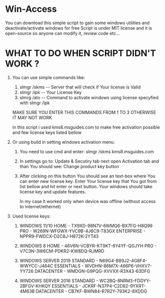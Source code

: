 # Win-Access

You can download this simple script to gain some windows utilities and deactivate/activate windows for free
Script is under MIT license and it is open-source so anyone can modify it, review code etc...


# WHAT TO DO WHEN SCRIPT DIDN'T WORK ?

1. You can use simple commands like:
   
    1. slmgr /skms <SERVER>      --  Server that will check if Your license is Valid
    2. slmgr /ipk <LICENSE KEY>  --  Your License Key 
    3. slmrg /ato                --  Command to activate windows using license specyfied with slmgr /ipk

    MAKE SURE YOU ENTER THIS COMMANDS FROM 1 TO 3 OTHERWISE IT MAY NOT WORK

    in this script i used kms8.msguides.com to make free activation possible
    and few license keys listed bellow

2. Or using build in setting windows activation menu:

    1. You need to use cmd and enter: 
        slmgr /skms kms8.msguides.com

    2. In settings go to:
        Update & Secutiry tab
        next open Activation tab
        and than You should see:
            Change product key button

    3. After clicking on this button You should see an text-box where You can enter new license key.
        Enter Your license key that You got from list bellow and hit enter or next button.
        Your windows should take license key and update features.

        In my case it worked only when device was offline (without access to internet/ethernet) 

3. Used license keys:
    1. WINDOWS 11/10 
        HOME - TX9XD-98N7V-6WMQ6-BX7FG-H8Q99
        PRO - W269N-WFGWX-YVC9B-4J6C9-T83GX
        ENTERPRISE - NPPR9-FWDCX-D2C8J-H872K-2YT43

    2. WINDOWS 8
        HOME - 46V6N-VCBYR-KT9KT-6Y4YF-QGJYH
        PRO - V7C3N-3W6CM-PDKR2-KW8DQ-RJMRD

    3. WINDOWS SERVER 2019
        STANDARD - N69G4-B89J2-4G8F4-WWYCC-J464C
        ESSENTIALS - WVDHN-86M7X-466P6-VHXV7-YY726
        DATACENTER - WMDGN-G9PQG-XVVXX-R3X43-63DFG

    4. WINDOWS SERVER 2016
        STANDARD - WC2BQ-8NRM3-FDDYY-2BFGV-KHKQY
        ESSENTIALS - JCKRF-N37P4-C2D82-9YXRT-4M63B
        DATACENTER - CB7KF-BWN84-R7R2Y-793K2-8XDDG

    